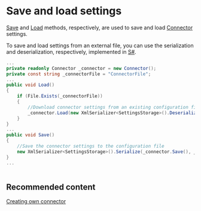 # Save and load settings

[Save](../api/StockSharp.Algo.Connector.Save.html) and [Load](../api/StockSharp.Algo.Connector.Load.html) methods, respectively, are used to save and load [Connector](../api/StockSharp.Algo.Connector.html) settings. 

To save and load settings from an external file, you can use the serialization and deserialization, respectively, implemented in [S\#](StockSharpAbout.md). 

```cs
...
private readonly Connector _connector = new Connector();
private const string _connectorFile = "ConnectorFile";
...
public void Load()
{
	if (File.Exists(_connectorFile))
	{
		//Download connector settings from an existing configuration file
		_connector.Load(new XmlSerializer<SettingsStorage>().Deserialize(_connectorFile));
	}
}
...
public void Save()
{
	//Save the connector settings to the configuration file
	new XmlSerializer<SettingsStorage>().Serialize(_connector.Save(), _connectorFile);
}
...
		
```

## Recommended content

[Creating own connector](ConnectorCreating.md)
